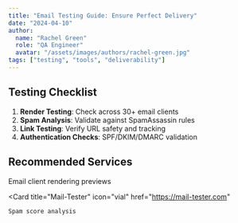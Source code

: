 ```yaml
---
title: "Email Testing Guide: Ensure Perfect Delivery"
date: "2024-04-10"
author: 
  name: "Rachel Green"
  role: "QA Engineer"
  avatar: "/assets/images/authors/rachel-green.jpg"
tags: ["testing", "tools", "deliverability"]
---
```


## Testing Checklist

1. **Render Testing**: Check across 30+ email clients
2. **Spam Analysis**: Validate against SpamAssassin rules
3. **Link Testing**: Verify URL safety and tracking
4. **Authentication Checks**: SPF/DKIM/DMARC validation

## Recommended Services

<CardGroup cols={2}>
  <Card
    title="Litmus"
    icon="palette"
    href="https://litmus.com"
  >
    Email client rendering previews
  </Card>

  <Card
    title="Mail-Tester"
    icon="vial"
    href="https://mail-tester.com"
  >
    Spam score analysis
  </Card>
</CardGroup>